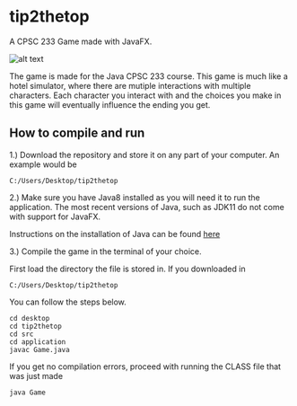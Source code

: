 # tip2thetop

A CPSC 233 Game made with JavaFX.

![alt text](https://i.gyazo.com/c9cd45db46933844bcd489f9b37864d5.png)

The game is made for the Java CPSC 233 course. This game is much like a hotel simulator, where there are mutiple interactions
with multiple characters. Each character you interact with and the choices you make in this game will eventually influence
the ending you get.

## How to compile and run

1.) Download the repository and store it on any part of your computer. An example would be 

```
C:/Users/Desktop/tip2thetop
```

2.) Make sure you have Java8 installed as you will need it to run the application. The most recent versions of Java, such as JDK11
do not come with support for JavaFX.

Instructions on the installation of Java can be found [here](https://www.java.com/en/download/help/download_options.xml)

3.) Compile the game in the terminal of your choice.

First load the directory the file is stored in. If you downloaded in 
```
C:/Users/Desktop/tip2thetop
```
You can follow the steps below.
```
cd desktop
cd tip2thetop
cd src
cd application
javac Game.java
```

If you get no compilation errors, proceed with running the CLASS file that was just made

```
java Game
```
